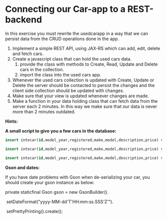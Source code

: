 # Connecting our Car-app to a REST-backend 

In this exercise you must rewrite the usedcarapp in a way that we can persist data from the CRUD operations done in the app.

1. Implement a simple REST API, using JAX-RS which can add, edit, delete and fetch cars. 
2. Create a javascript class that can hold the used cars data.
   1. provide the class with methods to Create, Read, Update and Delete cars in the collection.
   2. import the class into the used cars app.
3. Whenever the used cars collection is updated with Create, Update or Delete the server should be contacted to persist the changes and the client side collection should be updated with changes.
4. Make sure that your view is updated whenever changes are made.
5. Make a function in your data holding class that can fetch data from the server each 2 minutes. In this way we make sure that our data is never more than 2 minutes outdated.

**Hints:**

**A small script to give you a few cars in the database:**

```sql
insert intocar(id,model_year,registered,make,model,description,price) values (null,1996,'1999-4-11','Jeep','Grand Cherokee','Air, loaded',4799);

insert intocar(id,model_year,registered,make,model,description,price) values (null,2002,'2002-4-25','Ford','E350','ac, abs, moon',3000);

insert intocar(id,model_year,registered,make,model,description,price) values (null,2005,'2005-4-25','Chevy','Venture','none',7600);

```

 

**Gson and dates:**

If you have date problems with Gson when de-serializing your car, you should create your gson instance as below:

private staticfinal Gson gson = new GsonBuilder().

​          setDateFormat("yyyy-MM-dd'T'HH:mm:ss.SSS'Z'").

​          setPrettyPrinting().create();

 